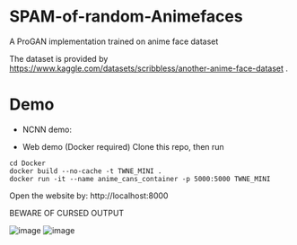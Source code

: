 # SPAM-of-random-Animefaces
A ProGAN implementation trained on anime face dataset

The dataset is provided by https://www.kaggle.com/datasets/scribbless/another-anime-face-dataset . 

# Demo
- NCNN demo:

- Web demo (Docker required)
  Clone this repo, then run
```
cd Docker
docker build --no-cache -t TWNE_MINI .
docker run -it --name anime_cans_container -p 5000:5000 TWNE_MINI
```
Open the website by: http://localhost:8000

BEWARE OF CURSED OUTPUT


![image](https://github.com/Deepdive543443/SPAM-of-random-Animefaces/assets/83911295/3a4e0e3e-d0db-4af6-b995-f3138bb35ee3)
![image](https://github.com/Deepdive543443/SPAM-of-random-Animefaces/assets/83911295/0c9a8ef0-6c7e-40c5-8163-e8dfc4d3f378)


